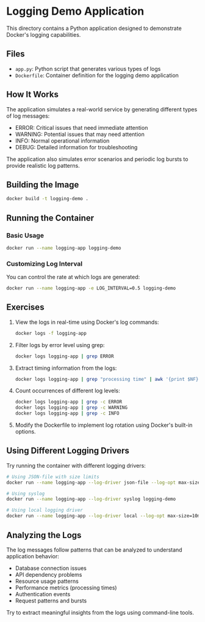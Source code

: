 # Logging Demo Application

This directory contains a Python application designed to demonstrate Docker's logging capabilities.

## Files

- `app.py`: Python script that generates various types of logs
- `Dockerfile`: Container definition for the logging demo application

## How It Works

The application simulates a real-world service by generating different types of log messages:
- ERROR: Critical issues that need immediate attention
- WARNING: Potential issues that may need attention
- INFO: Normal operational information
- DEBUG: Detailed information for troubleshooting

The application also simulates error scenarios and periodic log bursts to provide realistic log patterns.

## Building the Image

```bash
docker build -t logging-demo .
```

## Running the Container

### Basic Usage

```bash
docker run --name logging-app logging-demo
```

### Customizing Log Interval

You can control the rate at which logs are generated:

```bash
docker run --name logging-app -e LOG_INTERVAL=0.5 logging-demo
```

## Exercises

1. View the logs in real-time using Docker's log commands:
   ```bash
   docker logs -f logging-app
   ```

2. Filter logs by error level using grep:
   ```bash
   docker logs logging-app | grep ERROR
   ```

3. Extract timing information from the logs:
   ```bash
   docker logs logging-app | grep "processing time" | awk '{print $NF}'
   ```

4. Count occurrences of different log levels:
   ```bash
   docker logs logging-app | grep -c ERROR
   docker logs logging-app | grep -c WARNING
   docker logs logging-app | grep -c INFO
   ```

5. Modify the Dockerfile to implement log rotation using Docker's built-in options.

## Using Different Logging Drivers

Try running the container with different logging drivers:

```bash
# Using JSON-file with size limits
docker run --name logging-app --log-driver json-file --log-opt max-size=10m --log-opt max-file=3 logging-demo

# Using syslog
docker run --name logging-app --log-driver syslog logging-demo

# Using local logging driver
docker run --name logging-app --log-driver local --log-opt max-size=10m --log-opt max-file=3 logging-demo
```

## Analyzing the Logs

The log messages follow patterns that can be analyzed to understand application behavior:

- Database connection issues
- API dependency problems
- Resource usage patterns
- Performance metrics (processing times)
- Authentication events
- Request patterns and bursts

Try to extract meaningful insights from the logs using command-line tools. 